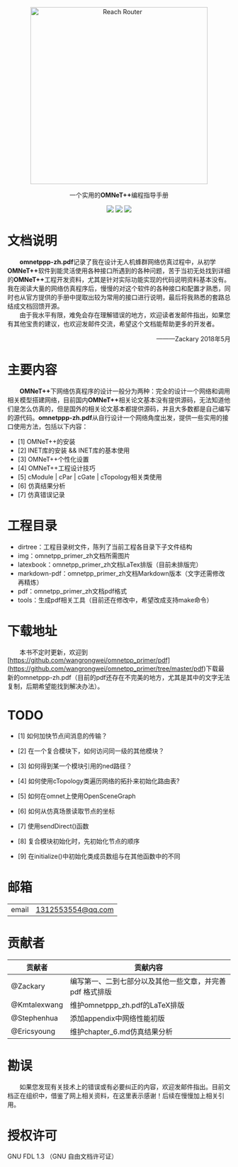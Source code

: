 <p align="center">
  <a href="https://reach.tech/router/">
    <img alt="Reach Router" src="./img/logo-horizontal.png" width="400">
  </a>
</p>

<p align="center">
  一个实用的<b>OMNeT++</b>编程指导手册
</p>

<p align="center">
  <a href="https://github.com/wangrongwei/omnetpp_primer/stargazers"><img src="https://img.shields.io/github/stars/wangrongwei/omnetpp_primer.svg?style=flat&label=Star"></a>
  <a href="https://github.com/wangrongwei/omnetpp_primer/fork"><img src="https://img.shields.io/github/forks/wangrongwei/omnetpp_primer.svg?style=flat&label=Fork"></a>
  <a href="https://github.com/wangrongwei/omnetpp_primer/watchers"><img src="https://img.shields.io/github/watchers/wangrongwei/omnetpp_primer.svg?style=flat&label=Watch"></a>

</p>



# 文档说明

&#160; &#160; &#160; &#160;<b>omnetppp-zh.pdf</b>记录了我在设计无人机蜂群网络仿真过程中，从初学<b>OMNeT++</b>软件到能灵活使用各种接口所遇到的各种问题，苦于当初无处找到详细的<b>OMNeT++</b>工程开发资料，尤其是针对实际功能实现的代码说明资料基本没有。我在阅读大量的网络仿真程序后，慢慢的对这个软件的各种接口和配置才熟悉，同时也从官方提供的手册中提取出较为常用的接口进行说明，最后将我熟悉的套路总结成文档回馈开源。</br>
&#160; &#160; &#160; &#160;由于我水平有限，难免会存在理解错误的地方，欢迎读者发邮件指出，如果您有其他宝贵的建议，也欢迎发邮件交流，希望这个文档能帮助更多的开发者。</br>

<div align="right">
———Zackary 2018年5月
</div>


# 主要内容

&#160; &#160; &#160; &#160;<b>OMNeT++</b>下网络仿真程序的设计一般分为两种：完全的设计一个网络和调用相关模型搭建网络，目前国内<b>OMNeT++</b>相关论文基本没有提供源码，无法知道他们是怎么仿真的，但是国外的相关论文基本都提供源码，并且大多数都是自己编写的源代码。<b>omnetppp-zh.pdf</b>从自行设计一个网络角度出发，提供一些实用的接口使用方法，包括以下内容：
- [1] OMNeT++的安装
- [2] INET库的安装 && INET库的基本使用
- [3] OMNeT++个性化设置
- [4] OMNeT++工程设计技巧
- [5] cModule | cPar | cGate | cTopology相关类使用
- [6] 仿真结果分析
- [7] 仿真错误记录



# 工程目录

- dirtree：工程目录树文件，陈列了当前工程各目录下子文件结构
- img：omnetpp_primer_zh文档所需图片
- latexbook：omnetpp_primer_zh文档LaTex排版（目前未排版完）
- markdown-pdf：omnetpp_primer_zh文档Markdown版本（文字还需修改再精炼）
- pdf：omnetpp_primer_zh文档pdf格式
- tools：生成pdf相关工具（目前还在修改中，希望改成支持make命令）



# 下载地址

&#160; &#160; &#160; &#160;本书不定时更新，欢迎到[https://github.com/wangrongwei/omnetpp_primer/pdf](<https://github.com/wangrongwei/omnetpp_primer/tree/master/pdf>)下载最新的omnetppp-zh.pdf（目前的pdf还存在不完美的地方，尤其是其中的文字无法复制，后期希望能找到解决办法）。</br>



# TODO

- [1] 如何加快节点间消息的传输？

- [2] 在一个复合模块下，如何访问同一级的其他模块？

- [3] 如何得到某一个模块引用的ned路径？   

- [4] 如何使用cTopology类遍历网络的拓扑来初始化路由表?

- [5] 如何在omnet上使用OpenSceneGraph

- [6] 如何从仿真场景读取节点的坐标

- [7] 使用sendDirect()函数

- [8] 复合模块初始化时，先初始化节点的顺序

- [9] 在initialize()中初始化类成员数组与在其他函数中的不同



# 邮箱
|||
| :-----: | :------------------------- |
| email | 1312553554@qq.com |


# 贡献者

| 贡献者 | 贡献内容 |
| ------ | -------- |
| @Zackary | 编写第一、二到七部分以及其他一些文章，并完善 pdf 格式排版|
| @Kmtalexwang | 维护omnetppp_zh.pdf的LaTeX排版 |
| @Stephenhua| 添加appendix中网络性能初版|
| @Ericsyoung| 维护chapter_6.md仿真结果分析|

# 勘误
&#160; &#160; &#160; &#160;如果您发现有关技术上的错误或有必要纠正的内容，欢迎发邮件指出。目前文档正在组织中，借鉴了网上相关资料，在这里表示感谢！后续在慢慢加上相关引用。

# 授权许可
GNU FDL 1.3 （GNU 自由文档许可证）


[travis-image]: https://api.travis-ci.org/wangrongwei/omnetpp_primer.svg
[travis-url]: https://travis-ci.org/wangrongwei/omnetpp_primer
[npm-image]: https://img.shields.io/npm/v/omnetpp_primer.svg
[npm-url]: https://npmjs.org/package/omnetpp_primer
[downloads-image]: https://img.shields.io/npm/dm/omnetpp_primer.svg
[downloads-url]: https://npmjs.org/package/omnetpp_primer
